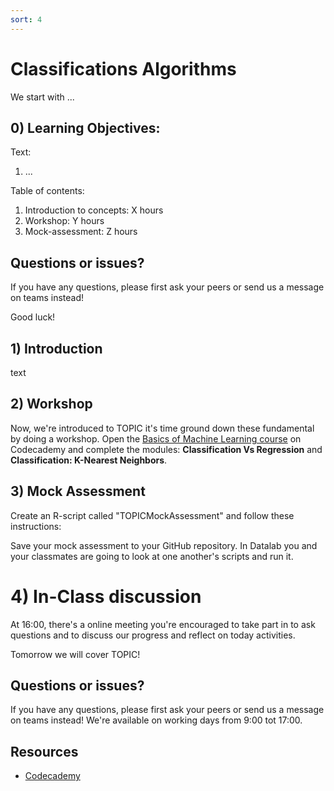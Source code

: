 ```yaml
---
sort: 4
---
```


# Classifications Algorithms

We start with ...

## 0) Learning Objectives:
Text:
1. ...

Table of contents:
1. Introduction to concepts: X hours
2. Workshop: Y hours
3. Mock-assessment: Z hours


## Questions or issues?
If you have any questions, please first ask your peers or send us a message on teams instead!


Good luck!


## 1) Introduction
text

## 2) Workshop
Now, we're introduced to TOPIC it's time ground down these fundamental by doing a workshop. Open the [Basics of Machine Learning course](https://www.codecademy.com/learn/machine-learning) on Codecademy and complete the modules: **Classification Vs Regression** and **Classification: K-Nearest Neighbors**.


## 3) Mock Assessment

Create an R-script called "TOPICMockAssessment" and follow these instructions:



Save your mock assessment to your GitHub repository. In Datalab you and your classmates are going to look at one another's scripts and run it.


# 4)  In-Class discussion
At 16:00, there's a online meeting you're encouraged to take part in to ask questions and to discuss our progress and reflect on today activities.

Tomorrow we will cover TOPIC!

## Questions or issues?
If you have any questions, please first ask your peers or send us a message on teams instead! We're available on working days from 9:00 tot 17:00.

## Resources
- [Codecademy](https://www.codecademy.com/learn/machine-learning)
